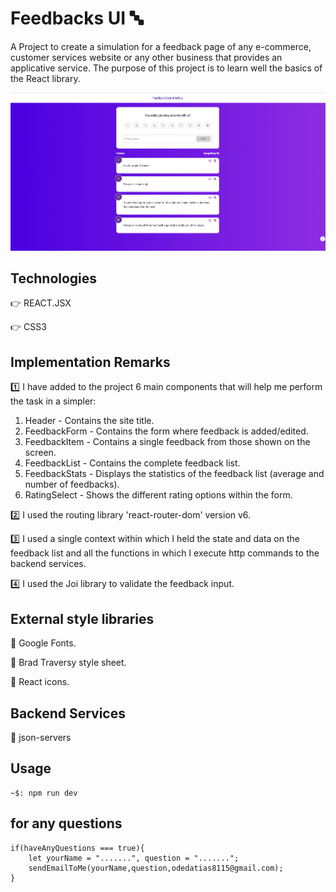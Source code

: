 # Feedbacks UI 🔤

A Project to create a simulation for a feedback page of any e-commerce, customer services website or any other business that provides an applicative service.
The purpose of this project is to learn well the basics of the React library.

![FEEDBACKS](FEEDBACKS.png)

## Technologies

👉 REACT.JSX

👉 CSS3

## Implementation Remarks

1️⃣ I have added to the project 6 main components that will help me perform the task in a simpler:

1. Header - Contains the site title.
2. FeedbackForm - Contains the form where feedback is added/edited.
3. FeedbackItem - Contains a single feedback from those shown on the screen.
4. FeedbackList - Contains the complete feedback list.
5. FeedbackStats - Displays the statistics of the feedback list (average and number of feedbacks).
6. RatingSelect - Shows the different rating options within the form.

2️⃣ I used the routing library 'react-router-dom' version v6.

3️⃣ I used a single context within which I held the state and data on the feedback list and all the functions in which I execute http commands to the backend services.

4️⃣ I used the Joi library to validate the feedback input.

## External style libraries

🔹 Google Fonts.

🔹 Brad Traversy style sheet.

🔹 React icons.

## Backend Services

🔹 json-servers

## Usage

```
~$: npm run dev
```
## for any questions

```
if(haveAnyQuestions === true){
    let yourName = ".......", question = ".......";
    sendEmailToMe(yourName,question,odedatias8115@gmail.com);
}
```

